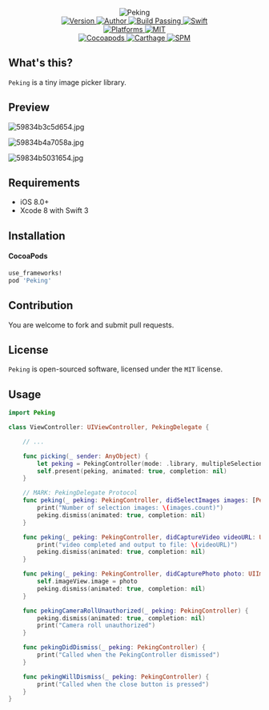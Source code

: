 
<p align="center">
  <img src="https://i.loli.net/2017/08/03/59831a2e826d0.png" alt="Peking">
  <br/><a href="https://cocoapods.org/pods/Peking">
  <img alt="Version" src="https://img.shields.io/badge/version-1.0.0-brightgreen.svg">
  <img alt="Author" src="https://img.shields.io/badge/author-Meniny-blue.svg">
  <img alt="Build Passing" src="https://img.shields.io/badge/build-passing-brightgreen.svg">
  <img alt="Swift" src="https://img.shields.io/badge/swift-3.0%2B-orange.svg">
  <br/>
  <img alt="Platforms" src="https://img.shields.io/badge/platform-iOS-lightgrey.svg">
  <img alt="MIT" src="https://img.shields.io/badge/license-MIT-blue.svg">
  <br/>
  <img alt="Cocoapods" src="https://img.shields.io/badge/cocoapods-compatible-brightgreen.svg">
  <img alt="Carthage" src="https://img.shields.io/badge/carthage-working%20on-red.svg">
  <img alt="SPM" src="https://img.shields.io/badge/swift%20package%20manager-working%20on-red.svg">
  </a>
</p>

## What's this?

`Peking` is a tiny image picker library.

## Preview

![59834b3c5d654.jpg](https://i.loli.net/2017/08/04/59834b3c5d654.jpg)

![59834b4a7058a.jpg](https://i.loli.net/2017/08/04/59834b4a7058a.jpg)

![59834b5031654.jpg](https://i.loli.net/2017/08/04/59834b5031654.jpg)

## Requirements

* iOS 8.0+
* Xcode 8 with Swift 3

## Installation

#### CocoaPods

```ruby
use_frameworks!
pod 'Peking'
```

## Contribution

You are welcome to fork and submit pull requests.

## License

`Peking` is open-sourced software, licensed under the `MIT` license.

## Usage

```swift
import Peking

class ViewController: UIViewController, PekingDelegate {

    // ...

    func picking(_ sender: AnyObject) {
        let peking = PekingController(mode: .library, multipleSelection: true, delegate: self)
        self.present(peking, animated: true, completion: nil)
    }

    // MARK: PekingDelegate Protocol
    func peking(_ peking: PekingController, didSelectImages images: [PekingImage]) {
        print("Number of selection images: \(images.count)")
        peking.dismiss(animated: true, completion: nil)
    }

    func peking(_ peking: PekingController, didCaptureVideo videoURL: URL) {
        print("video completed and output to file: \(videoURL)")
        peking.dismiss(animated: true, completion: nil)
    }

    func peking(_ peking: PekingController, didCapturePhoto photo: UIImage) {
        self.imageView.image = photo
        peking.dismiss(animated: true, completion: nil)
    }

    func pekingCameraRollUnauthorized(_ peking: PekingController) {
        peking.dismiss(animated: true, completion: nil)
        print("Camera roll unauthorized")
    }

    func pekingDidDismiss(_ peking: PekingController) {
        print("Called when the PekingController dismissed")
    }

    func pekingWillDismiss(_ peking: PekingController) {
        print("Called when the close button is pressed")
    }
}
```
